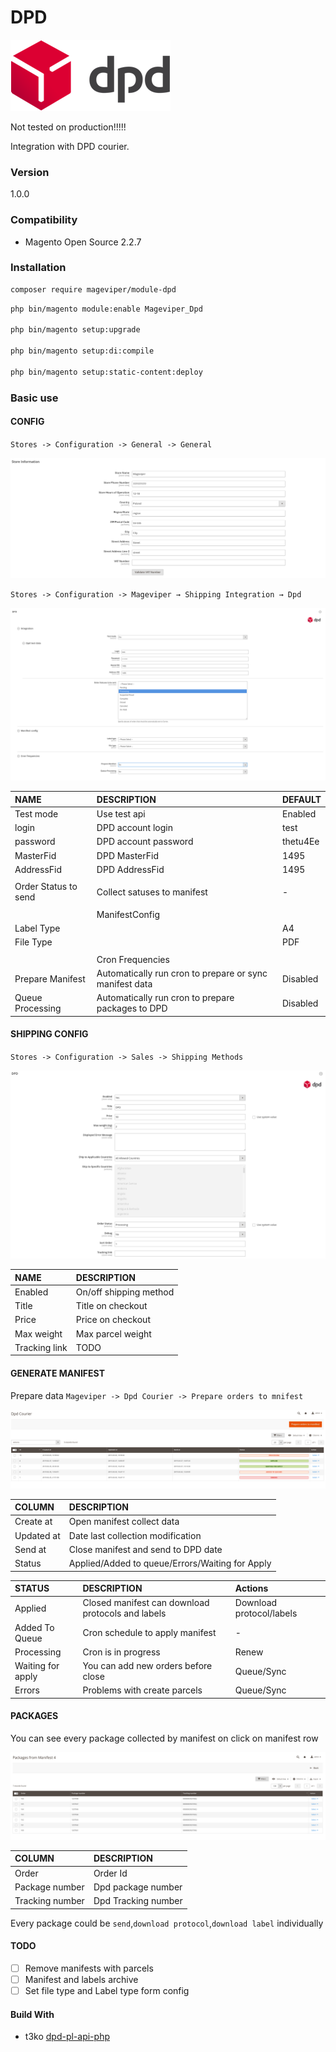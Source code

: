 # DPD

![shipping-config](Docs/img/dpd_logo_transparent.png "Config Shipping Dpd")



Not tested on production!!!!!

Integration with DPD courier.

### Version

1.0.0

### Compatibility

- Magento Open Source 2.2.7

### Installation

```bash
composer require mageviper/module-dpd
```

```bash
php bin/magento module:enable Mageviper_Dpd

php bin/magento setup:upgrade

php bin/magento setup:di:compile

php bin/magento setup:static-content:deploy
```

### Basic use

#### CONFIG

`Stores -> Configuration -> General -> General`
 
![config](Docs/img/general_config.png "Config Dpd")



`Stores -> Configuration -> Mageviper → Shipping Integration → Dpd`

![config](Docs/img/mageviper_dpd_config.png "Config Dpd")



| NAME                 | DESCRIPTION                                              |DEFAULT            |
|:-------------------- |:---------------------------------------------------------|:------------------|
| Test mode            | Use test api                                             | Enabled           |
| login                | DPD account login                                        | test              |
| password             | DPD account password                                     | thetu4Ee          |
| MasterFid            | DPD MasterFid                                            | 1495              |
| AddressFid           | DPD AddressFid                                           | 1495              |
|                      |                                                          |                   |
| Order Status to send | Collect satuses to manifest                              | -                 |
|                      |                                                          |                   |
|                      | ManifestConfig                                           |                   |
| Label Type           |                                                          | A4                |
| File Type            |                                                          | PDF               |
|                      |                                                          |                   |
|                      | Cron Frequencies                                         |                   |
|Prepare Manifest      | Automatically run cron to prepare or sync manifest data  | Disabled          |
|Queue Processing      | Automatically run cron to prepare packages to DPD        | Disabled          |




#### SHIPPING CONFIG

`Stores -> Configuration -> Sales -> Shipping Methods`

![shipping-config](Docs/img/config_shipping_dpd.png "Config Shipping Dpd")

|NAME             |DESCRIPTION                 |
|:----------------|:---------------------------|
| Enabled         | On/off shipping method     |
| Title           | Title on checkout          |
| Price           | Price on checkout          |
| Max weight      | Max parcel weight          |
| Tracking link   | TODO                       |

#### GENERATE MANIFEST

Prepare data `Mageviper -> Dpd Courier -> Prepare orders to mnifest`

![dpd-manifest-grid](Docs/img/dpd_manifest_grid.png "Dpd Manifest Grid")

| COLUMN       | DESCRIPTION                                                           |
|:-------------|:----------------------------------------------------------------------|
| Create at    | Open manifest collect data                                            |
| Updated at   | Date last collection modification                                     |
| Send at      | Close manifest and send to DPD date                                   |
| Status       | Applied/Added to queue/Errors/Waiting for Apply                       |

|STATUS           |DESCRIPTION                                      | Actions                |
|:----------------|:------------------------------------------------|:-----------------------|
|Applied          |Closed manifest can download protocols and labels|Download protocol/labels|
|Added To Queue   | Cron schedule to apply manifest                 | -                      |
|Processing       |Cron is in progress                              | Renew                  |
|Waiting for apply| You can add new orders before close             | Queue/Sync             |
|Errors           | Problems with create parcels                    | Queue/Sync             |


#### PACKAGES

You can see every package collected by manifest on click on manifest row

![dpd-manifest-grid](Docs/img/dpd_packages_grid.png "Dpd Packages Grid")

|COLUMN         |DESCRIPTION         |
|:--------------|:-------------------|
|Order          | Order Id           |
|Package number | Dpd package number |
|Tracking number| Dpd Tracking number|

Every package could be `send`,`download protocol`,`download label` individually


#### TODO

- [ ] Remove manifests with parcels
- [ ] Manifest and labels archive
- [ ] Set file type and Label type form config 

#### Build With

* t3ko [dpd-pl-api-php](https://github.com/t3ko/dpd-pl-api-php)